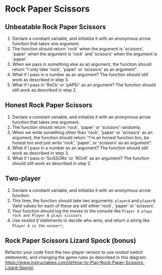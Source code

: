 # Rock Paper Scissors

## Unbeatable Rock Paper Scissors

1. Declare a constant variable, and initialize it with an anonymous arrow function that takes one argument.
2. The function should return 'rock' when the argument is 'scissors', 'paper' when the argument is 'rock' and 'scissors' when the argument is 'paper'.
3. When we pass in something else as an argument, the function should return "I only take 'rock', 'paper' or 'scissors' as an argument".
4. What if I pass in a number as an argument? The function should still work as described in step 3.
5. What if I pass in 'RoCk' or 'pAPEr' as an argument? The function should still work as described in step 2.

## Honest Rock Paper Scissors

1. Declare a constant variable, and initialize it with an anonymous arrow function that takes one argument.
2. The function should return 'rock', 'paper' or 'scissors' randomly.
3. When we write something other than 'rock', 'paper' or 'scissors' as an argument, the function should return "I'm an honest function bro, be honest too and just write 'rock', 'paper', or 'scissors' as an argument".
4. What if I pass in a number as an argument? The function should still work as described in step 3.
5. What if I pass in 'SciSSORs' or 'ROcK' as an argument?  The function should still work as described in step 2.

## Two-player

1. Declare a constant variable, and initialize it with an anonymous arrow function.
2. This time, the function should take two arguments: `playerA` and `playerB`. Valid values for each of these are still either 'rock', 'paper' or 'scissors'.
3. Your function should log the moves to the console like `Player A plays rock and Player B plays scissors`
4. Use _nested if statements_ to decide who wins, and return a string like `Player A is the winner!`;

## Rock Paper Scissors Lizard Spock (bonus)

Refactor your code from the two-player version to use _nested switch statements_, and changing the game rules as described in this diagram:
https://www.instructables.com/id/How-to-Play-Rock-Paper-Scissors-Lizard-Spock/